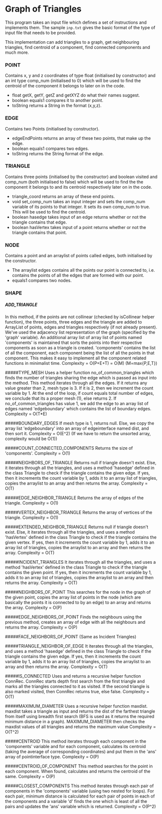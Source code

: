 # Graph of Triangles

This program takes an input file which defines a set of instructions and implements them. The sample `inp.txt` gives the basic format of the type of input file that needs to be provided.

This implementation can add triangles to a graph, get neighbouring triangles, find centroid of a component, find connected components and much more.

### POINT

Contains x, y and z coordinates of type float (initialised by constructor) and an int type comp_num (initialised to 0) which will be used to find the centroid of the component it belongs to later on in the code. 
- float getX, getY, getZ and getXYZ do what their names suggest.
- boolean equals1 compares it to another point.
- toString returns a String in the format (x,y,z).

### EDGE

Contains two Points (initialised by constructor).
- edgeEndPoints returns an array of these two points, that make up the edge.
- boolean equals1 compares two edges.
- toString returns the String format of the edge.


### TRIANGLE

Contains three points (initialised by the constructor) and boolean visited and comp_num (both initialised to false) which will be used to find the the component it belongs to and its centroid respectively later on in the code. 
- triangle_coord returns an array of these end points.
- void set_comp_num takes an input integer and sets the comp_num variable of its points to that integer. It sets its own comp_num to true. This will be used to find the centroid.
- boolean hasedge takes input of an edge returns whether or not the triangle contains that edge.
- boolean hasVertex takes input of a point returns whether or not the triangle contains that point.


### NODE

Contains a point and an arraylist of points called edges, both initialised by the constructor.
- The arraylist edges contains all the points our point is connected to, i.e. contains the points of all the edges that are formed with our point.
- equals1 compares two nodes.


### SHAPE

##### ADD_TRIANGLE
In this method, if the points are not collinear (checked by isCollinear helper function), the three points, three edges and the triangle are added to ArrayList of points, edges and triangles respectively (if not already present).
We've used the adjacency list representation of the graph (specified by the 'graph' variable). 
An additional array list of array list of points named 'components' is maintained that sorts the points into their respective components as soon as a triangle is created. 
'components' contains the list of all the component, each component being the list of all the points in that component.
 This makes it easy to implement all the component related functions in minimalist time. 
Complexity = O(P+E+T) = O(M)     (M=max{P,E,T})

#####TYPE_MESH
Uses a helper function no_of_common_triangles which finds the number of triangles sharing the edge which is passed as input into the method. 
This method iterates through all the edges. If it returns any value greater than 2, mesh type is 3. If it is 2, then we increment the count variable by 1. At the end of the loop, if count equals total number of edges, we conclude that its a proper mesh (1), else returns 2.
If no_of_common_triangles has value 1, we add the edge to an array list of edges named 'edgeboundary' which contains the list of boundary edges.
Complexity = O(T*E)

#####BOUNDARY_EDGES
If mesh type is 1, returns null.
Else, we copy the array list 'edgeboundary' into an array of edgeinterface named dist, and then sort it.
Complexity = O(E^2)
(If we have to return the unsorted array, complexity would be O(1))

#####COUNT_CONNECTED_COMPONENTS
Returns the size of 'components'.
Complexity = O(1)

#####NEIGHBORS_OF_TRIANGLE
Returns null if triangle doesn't exist.
Else, it iterates through all the triangles, and uses a method 'hasedge' defined in the class Triangle to check if the triangle contains the given edge. 
If yes, then it increments the count variable by 1, adds it to an array list of triangles, copies the arraylist to an array and then returns the array.
Complexity = O(T)

#####EDGE_NEIGHBOR_TRIANGLE
Returns the array of edges of the triangle.
Complexity = O(1)

#####VERTEX_NEIGHBOR_TRIANGLE
Returns the array of vertices of the triangle.
Complexity = O(1)

#####EXTENDED_NEIGHBOR_TRIANGLE
Returns null if triangle doesn't exist.
Else, it iterates through all the triangles, and uses a method 'hasVertex' defined in the class Triangle to check if the triangle contains the given vertex. 
If yes, then it increments the count variable by 1, adds it to an array list of triangles, copies the arraylist to an array and then returns the array.
Complexity = O(T)

#####INCIDENT_TRIANGLES
It iterates through all the triangles, and uses a method 'hasVertex' defined in the class Triangle to check if the triangle contains the given point. 
If yes, then it increments the count variable by 1, adds it to an array list of triangles, copies the arraylist to an array and then returns the array.
Complexity = O(T)

#####NEIGHBORS_OF_POINT
This searches for the node in the graph of the given point, copies the array list of points in the node (which are basically the points it is connected to by an edge) to an array and returns the array.
Complexity = O(P)

#####EDGE_NEIGHBORS_OF_POINT
Finds the neighbours using the previous method, creates an array of edge with all the neighbours and returns the array.
Complexity = O(P)

#####FACE_NEIGHBORS_OF_POINT
(Same as Incident Triangles)

#####TRIANGLE_NEIGHBOR_OF_EDGE
It iterates through all the triangles, and uses a method 'hasedge' defined in the class Triangle to check if the triangle contains the given edge. 
If yes, then it increments the count variable by 1, adds it to an array list of triangles, copies the arraylist to an array and then returns the array.
Complexity = O(T)

#####IS_CONNECTED
Uses and returns a recursive helper function ConnRec.
ConnRec starts depth first search from the first triangle and marks all the triangles connected to it as visited. If the second triangle is also marked visited, then ConnRec returns true, else false.
Complexity = O(T)

#####MAXIMUM_DIAMETER
Uses a recursive helper function maxdist.
maxdist takes a triangle as input and returns the dist of the farthest triangle from itself using breadth first search (BFS is used as it returns the required minimum distance in a graph).
MAXIMUM_DIAMETER then checks the maxdist values of all triangles and returns the maximum value
Complexity = O(T^2)

#####CENTROID 
This method iterates through each component in the 'components' variable and for each component, calculates its centroid (taking the average of corresponding coordinates) and put them in the 'ans' array of pointinterface type.
Complexity = O(P)

#####CENTROID_OF_COMPONENT
This method searches for the point in each component. When found, calculates and returns the centroid of the same.
Complexity = O(P)

#####CLOSEST_COMPONENTS
This method iterates through each pair of components in the 'components' variable (using two nested for loops). For each pair, minimum distance is calculated for each pair of points in each of the components and a variable 'd' finds the one which is least of all the pairs and updates the 'ans' variable which is returned.
Complexity = O(P^2)

  
